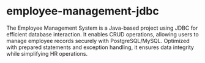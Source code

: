 # employee-management-jdbc
The Employee Management System is a Java-based project using JDBC for efficient database interaction. It enables CRUD operations, allowing users to manage employee records securely with PostgreSQL/MySQL. Optimized with prepared statements and exception handling, it ensures data integrity while simplifying HR operations.
